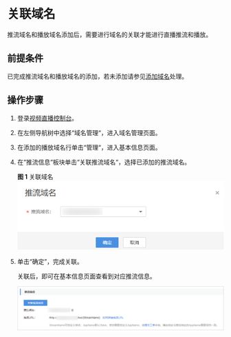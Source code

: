 # 关联域名<a name="live_01_0026"></a>

推流域名和播放域名添加后，需要进行域名的关联才能进行直播推流和播放。

## 前提条件<a name="section3291212567"></a>

已完成推流域名和播放域名的添加，若未添加请参见[添加域名](添加域名.md#section1326884516114)处理。

## 操作步骤<a name="section645614895617"></a>

1.  登录[视频直播控制台](https://console.huaweicloud.com/live)。
2.  在左侧导航树中选择“域名管理“，进入域名管理页面。
3.  在添加的播放域名行单击“管理“，进入基本信息页面。
4.  在“推流信息“板块单击“关联推流域名“，选择已添加的推流域名。

    **图 1**  关联域名<a name="fig758481913313"></a>  
    ![](figures/关联域名.png "关联域名")

5.  单击“确定”，完成关联。

    关联后，即可在基本信息页面查看到对应推流信息。

    ![](figures/zh-cn_image_0230684230.png)


